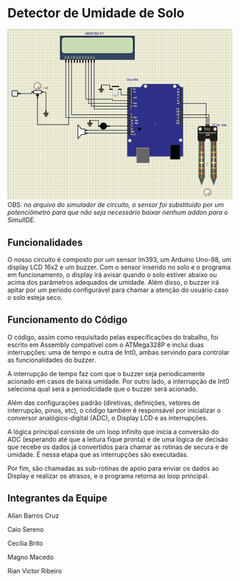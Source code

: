 # Detector de Umidade de Solo

![Representação do Circuito no SimulIDE](/circuito.png "Representação do Circuito no SimulIDE")
OBS: *no arquivo do simulador de circuito, o sensor foi substituído por um potenciômetro para que não seja necessário baixar nenhum addon para o SimulIDE.*

## Funcionalidades
O nosso circuito é composto por um sensor lm393, um Arduino Uno-98, um display LCD 16x2 e um buzzer. Com o sensor inserido no solo e o programa em funcionamento, o display irá avisar quando o solo estiver abaixo ou acima dos parâmetros adequados de umidade. Além disso, o buzzer irá apitar por um período configurável para chamar a atenção do usuário caso o solo esteja seco.

## Funcionamento do Código
O código, assim como requisitado pelas especificações do trabalho, foi escrito em Assembly compatível com o ATMega328P e inclui duas interrupções: uma de tempo e outra de Int0, ambas servindo para controlar as funcionalidades do buzzer. 

A interrupção de tempo faz com que o buzzer seja periodicamente acionado em casos de baixa umidade. Por outro lado, a interrupção de Int0 seleciona qual será a periodicidade que o buzzer será acionado. 

Além das configurações padrão (diretivas, definições, vetores de interrupção, pinos, etc), o código também é responsável por inicializar o conversor analógico-digital (ADC), o Display LCD e as interrupções. 

A lógica principal consiste de um loop infinito que inicia a conversão do ADC (esperando até que a leitura fique pronta) e de uma lógica de decisão que recebe os dados já convertidos para chamar as rotinas de secura e de umidade. É nessa etapa que as interrupções são executadas. 

Por fim, são chamadas as sub-rotinas de apoio para enviar os dados ao Display e realizar os atrasos, e o programa retorna ao loop principal. 

## Integrantes da Equipe
Allan Barros Cruz

Caio Sereno

Cecília Brito

Magno Macedo

Rian Victor Ribeiro

